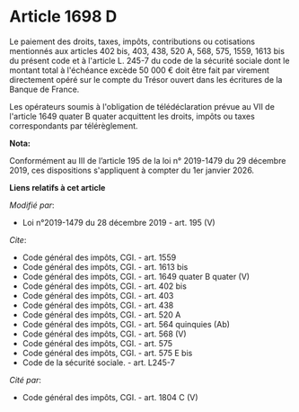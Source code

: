# Article 1698 D

Le paiement des droits, taxes, impôts, contributions ou cotisations mentionnés aux articles 402 bis, 403, 438, 520 A, 568,
575, 1559, 1613 bis du présent code et à l'article L. 245-7 du code de la sécurité sociale dont le montant total à l'échéance
excède 50 000 € doit être fait par virement directement opéré sur le compte du Trésor ouvert dans les écritures de la Banque
de France.

Les opérateurs soumis à l'obligation de télédéclaration prévue au VII de l'article 1649 quater B quater acquittent les
droits, impôts ou taxes correspondants par télérèglement.

**Nota:**

Conformément au III de l’article 195 de la loi n° 2019-1479 du 29 décembre 2019, ces dispositions s'appliquent à compter du
1er janvier 2026.

**Liens relatifs à cet article**

_Modifié par_:

  - Loi n°2019-1479 du 28 décembre 2019 - art. 195 (V)

_Cite_:

  - Code général des impôts, CGI. - art. 1559
  - Code général des impôts, CGI. - art. 1613 bis
  - Code général des impôts, CGI. - art. 1649 quater B quater (V)
  - Code général des impôts, CGI. - art. 402 bis
  - Code général des impôts, CGI. - art. 403
  - Code général des impôts, CGI. - art. 438
  - Code général des impôts, CGI. - art. 520 A
  - Code général des impôts, CGI. - art. 564 quinquies (Ab)
  - Code général des impôts, CGI. - art. 568 (V)
  - Code général des impôts, CGI. - art. 575
  - Code général des impôts, CGI. - art. 575 E bis
  - Code de la sécurité sociale. - art. L245-7

_Cité par_:

  - Code général des impôts, CGI. - art. 1804 C (V)
